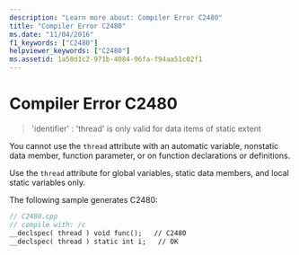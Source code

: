 ```yaml
---
description: "Learn more about: Compiler Error C2480"
title: "Compiler Error C2480"
ms.date: "11/04/2016"
f1_keywords: ["C2480"]
helpviewer_keywords: ["C2480"]
ms.assetid: 1a58d1c2-971b-4084-96fa-f94aa51c02f1
---
```

# Compiler Error C2480

> 'identifier' : 'thread' is only valid for data items of static extent

You cannot use the `thread` attribute with an automatic variable, nonstatic data member, function parameter, or on function declarations or definitions.

Use the `thread` attribute for global variables, static data members, and local static variables only.

The following sample generates C2480:

```cpp
// C2480.cpp
// compile with: /c
__declspec( thread ) void func();   // C2480
__declspec( thread ) static int i;   // OK
```
